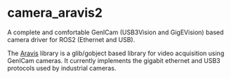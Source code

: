 # camera_aravis2

A complete and comfortable GenICam (USB3Vision and GigEVision) based camera driver for ROS2 (Ethernet and USB).

The [Aravis](http://live.gnome.org/Aravis) library is a glib/gobject based library for video acquisition using GenICam cameras. It currently implements the gigabit ethernet and USB3 protocols used by industrial cameras.